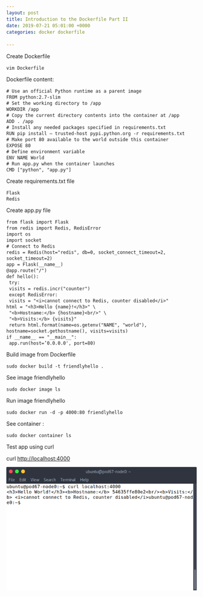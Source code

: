 ```yaml
---
layout: post
title: Introduction to the Dockerfile Part II
date: 2019-07-21 05:01:00 +0000
categories: docker dockerfile

---
```

Create Dockerfile

    vim Dockerfile

Dockerfile content:

    # Use an official Python runtime as a parent image
    FROM python:2.7-slim
    # Set the working directory to /app
    WORKDIR /app
    # Copy the current directory contents into the container at /app
    ADD . /app
    # Install any needed packages specified in requirements.txt
    RUN pip install — trusted-host pypi.python.org -r requirements.txt
    # Make port 80 available to the world outside this container
    EXPOSE 80
    # Define environment variable
    ENV NAME World
    # Run app.py when the container launches
    CMD ["python", "app.py"]

Create requirements.txt file

    Flask
    Redis

Create app.py file

    from flask import Flask
    from redis import Redis, RedisError
    import os
    import socket
    # Connect to Redis
    redis = Redis(host="redis", db=0, socket_connect_timeout=2, socket_timeout=2)
    app = Flask(__name__)
    @app.route("/")
    def hello():
     try:
     visits = redis.incr("counter")
     except RedisError:
     visits = "<i>cannot connect to Redis, counter disabled</i>"
    html = "<h3>Hello {name}!</h3>" \
     "<b>Hostname:</b> {hostname}<br/>" \
     "<b>Visits:</b> {visits}"
     return html.format(name=os.getenv("NAME", "world"), hostname=socket.gethostname(), visits=visits)
    if __name__ == "__main__":
     app.run(host=’0.0.0.0', port=80)

Build image from Dockerfile

    sudo docker build -t friendlyhello .

See image friendlyhello

    sudo docker image ls

Run image friendlyhello

    sudo docker run -d -p 4000:80 friendlyhello

See container :

    sudo docker container ls

Test app using curl

curl [http://localhost:4000](http://localhost:4000/)

![](/uploads/1_OZ5O_qIclMIEBLfPTscCwQ.png)